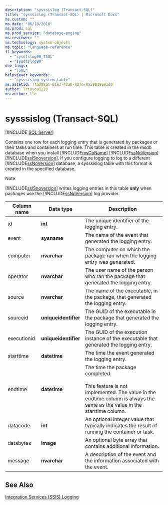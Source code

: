 ```yaml
---
description: "sysssislog (Transact-SQL)"
title: "sysssislog (Transact-SQL) | Microsoft Docs"
ms.custom: ""
ms.date: "06/10/2016"
ms.prod: sql
ms.prod_service: "database-engine"
ms.reviewer: ""
ms.technology: system-objects
ms.topic: "language-reference"
f1_keywords: 
  - "sysdtslog90_TSQL"
  - "sysdtslog90"
dev_langs: 
  - "TSQL"
helpviewer_keywords: 
  - "sysssislog system table"
ms.assetid: 7fa288a1-81e3-42a0-82f6-8a59019693d0
author: lrtoyou1223
ms.author: lle
---
```

# sysssislog (Transact-SQL)
[!INCLUDE [SQL Server](../../includes/applies-to-version/sqlserver.md)]

  Contains one row for each logging entry that is generated by packages or their tasks and containers at run time. This table is created in the msdb database when you install [!INCLUDE[msCoName](../../includes/msconame-md.md)] [!INCLUDE[ssNoVersion](../../includes/ssnoversion-md.md)] [!INCLUDE[ssISnoversion](../../includes/ssisnoversion-md.md)]. If you configure logging to log to a different [!INCLUDE[ssNoVersion](../../includes/ssnoversion-md.md)] database, a sysssislog table with this format is created in the specified database.  
  
> [!NOTE]  
>  [!INCLUDE[ssISnoversion](../../includes/ssisnoversion-md.md)] writes logging entries in this table **only** when packages use the [!INCLUDE[ssNoVersion](../../includes/ssnoversion-md.md)] log provider.  
  
  
|Column name|Data type|Description|  
|-----------------|---------------|-----------------|  
|id|**int**|The unique identifier of the logging entry.|  
|event|**sysname**|The name of the event that generated the logging entry.|  
|computer|**nvarchar**|The computer on which the package ran when the logging entry was generated.|  
|operator|**nvarchar**|The user name of the person who ran the package that generated the logging entry.|  
|source|**nvarchar**|The name of the executable, in the package, that generated the logging entry.|  
|sourceid|**uniqueidentifier**|The GUID of the executable in the package that generated the logging entry.|  
|executionid|**uniqueidentifier**|The GUID of the execution instance of the executable that generated the logging entry.|  
|starttime|**datetime**|The time the event generated the logging entry.|  
|endtime|**datetime**|The time the package completed.<br /><br /> This feature is not implemented. The value in the endtime column is always the same as the value in the starttime column.|  
|datacode|**int**|An optional integer value that typically indicates the result of running the container or task.|  
|databytes|**image**|An optional byte array that contains additional information.|  
|message|**nvarchar**|A description of the event and the information associated with the event.|  
  
## See Also  
 [Integration Services &#40;SSIS&#41; Logging](../../integration-services/performance/integration-services-ssis-logging.md)   
  
  
